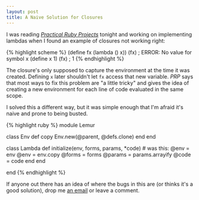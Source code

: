 ```yaml
---
layout: post
title: A Naive Solution for Closures
---
```


I was reading _[Practical Ruby Projects](http://apress.com/book/view/9781590599112)_ tonight and working on implementing lambdas when I found an example of closures not working right:

{% highlight scheme %}
(define fx (lambda () x))
(fx) ; ERROR: No value for symbol x
(define x 1)
(fx) ; 1
{% endhighlight %}

The closure's only supposed to capture the environment at the time it was created. Defining `x` later shouldn't let `fx` access that new variable. _PRP_ says that most ways to fix this problem are "a little tricky" and gives the idea of creating a new environment for each line of code evaluated in the same scope.

I solved this a different way, but it was simple enough that I'm afraid it's naive and prone to being busted.

{% highlight ruby %}
module Lemur

  class Env
    def copy
      Env.new(@parent, @defs.clone)
    end
  end

  class Lambda
    def initialize(env, forms, params, *code)
      # was this: @env = env
      @env = env.copy
      @forms = forms
      @params = params.arrayify
      @code = code
    end
  end
  
end
{% endhighlight %}

If anyone out there has an idea of where the bugs in this are (or thinks it's a good solution), drop me [an email](mailto:crnixon@gmail.com) or leave a comment.